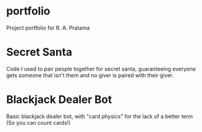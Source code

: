 # portfolio
Project portfolio for R. A. Pratama

# Secret Santa
Code I used to pair people together for secret santa, guaranteeing everyone gets someone that isn't them and no giver is paired with their giver.

# Blackjack Dealer Bot
Basic blackjack dealer bot, with "card physics" for the lack of a better term (So you can count cards!)
